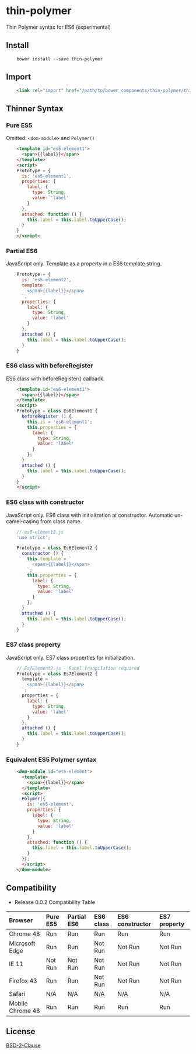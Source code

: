 # thin-polymer

Thin Polymer syntax for ES6 (experimental)

## Install

```
    bower install --save thin-polymer
```

## Import

```html
    <link rel="import" href="/path/to/bower_components/thin-polymer/thin-polymer.html">
```

## Thinner Syntax

### Pure ES5

Omitted: `<dom-module>` and `Polymer()`

```html
    <template id="es5-element1">
      <span>{{label}}</span>
    </template>
    <script>
    Prototype = {
      is: 'es5-element1',
      properties: {
        label: {
          type: String,
          value: 'label'
        }
      },
      attached: function () {
        this.label = this.label.toUpperCase();
      }
    }
    </script>
```

### Partial ES6

JavaScript only. Template as a property in a ES6 template string. 

```javascript
    Prototype = {
      is: 'es5-element2',
      template: `
        <span>{{label}}</span>
      `,
      properties: {
        label: {
          type: String,
          value: 'label'
        }
      },
      attached () {
        this.label = this.label.toUpperCase();
      }
    }
```

### ES6 class with beforeRegister

ES6 class with beforeRegister() callback.

```html
    <template id="es6-element1">
      <span>{{label}}</span>
    </template>
    <script>
    Prototype = class Es6Element1 {
      beforeRegister () {
        this.is = 'es6-element1';
        this.properties = {
          label: {
            type: String,
            value: 'label'
          }
        };
      }
      attached () {
        this.label = this.label.toUpperCase();
      }
    }
    </script>
```

### ES6 class with constructor

JavaScript only. ES6 class with initialization at constructor.
Automatic un-camel-casing from class name.

```javascript
    // es6-element2.js
    'use strict';

    Prototype = class Es6Element2 {
      constructor () {
        this.template = `
          <span>{{label}}</span>
        `;
        this.properties = {
          label: {
            type: String,
            value: 'label'
          }
        };
      }
      attached () {
        this.label = this.label.toUpperCase();
      }
    }
```

### ES7 class property

JavaScript only. ES7 class properties for initialization.

```javascript
    // Es7Element2.js - Babel tranpilation required
    Prototype = class Es7Element2 {
      template = `
        <span>{{label}}</span>
      `;
      properties = {
        label: {
          type: String,
          value: 'label'
        }
      };
      attached () {
        this.label = this.label.toUpperCase();
      }
    }
```

### Equivalent ES5 Polymer syntax

```html
    <dom-module id="es5-element">
      <template>
        <span>{{label}}</span>
      </template>
      <script>
      Polymer({
        is: 'es5-element',
        properties: {
          label: {
            type: String,
            value: 'label'
          }
        },
        attached: function () {
          this.label = this.label.toUpperCase();
        }
      });
      </script>
    </dom-module>
```

## Compatibility

- Release 0.0.2 Compatibility Table

| Browser          | Pure ES5   | Partial ES6 | ES6 class | ES6 constructor | ES7 property |
|:-----------------|:-----------|:------------|:----------|:----------------|:-------------|
| Chrome 48        | Run        | Run         | Run       | Run             | Run          |
| Microsoft Edge   | Run        | Run         | Not Run   | Not Run         | Not Run      |
| IE 11            | Not Run    | Not Run     | Not Run   | Not Run         | Not Run      |
| Firefox 43       | Run        | Run         | Not Run   | Not Run         | Not Run      |
| Safari           | N/A        | N/A         | N/A       | N/A             | N/A          |   
| Mobile Chrome 48 | Run        | Run         | Run       | Run             | Run          |

## License

[BSD-2-Clause](https://github.com/t2ym/thin-polymer/blob/master/LICENSE.md)

